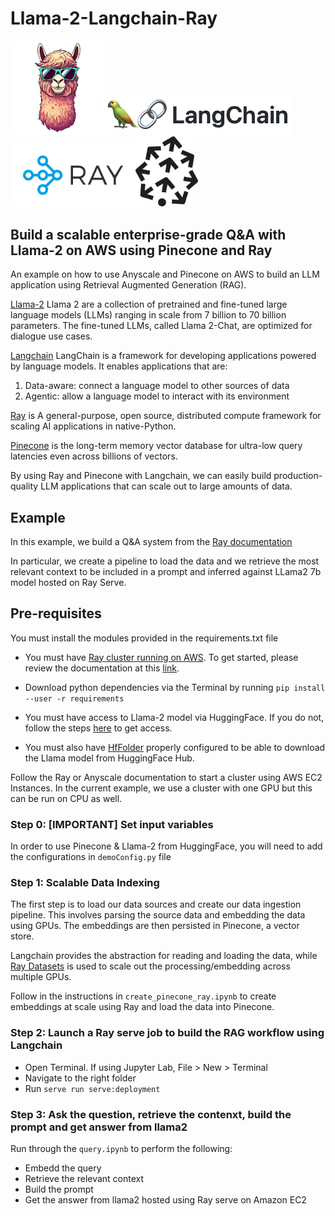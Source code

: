 # Llama-2-Langchain-Ray


<img src="img/llama-logo.png" alt="drawing" width="150"/><img src="img/langchain-logo.png" alt="drawing" width="300"/><img src="img/logo-ray.png" alt="drawing" width="200"/><img src="img/pinecone-logo.png" alt="drawing" width="100"/>


## Build a scalable enterprise-grade Q&A with Llama-2 on AWS using Pinecone and Ray
An example on how to use Anyscale and Pinecone on AWS to build an LLM application using Retrieval Augmented Generation (RAG).

[Llama-2](https://ai.meta.com/llama/) Llama 2 are a collection of pretrained and fine-tuned large language models (LLMs) ranging in scale from 7 billion to 70 billion parameters. The fine-tuned LLMs, called Llama 2-Chat, are optimized for dialogue use cases.

[Langchain](https://python.langchain.com/docs/get_started/introduction) LangChain is a framework for developing applications powered by language models. It enables applications that are:

1. Data-aware: connect a language model to other sources of data
2. Agentic: allow a language model to interact with its environment

[Ray](https://docs.ray.io/en/latest/) is A general-purpose, open source, distributed compute framework for scaling AI applications in native-Python.

[Pinecone](http://pinecone.io) is the long-term memory vector database for ultra-low query latencies even across billions of vectors.

By using Ray and Pinecone with Langchain, we can easily build production-quality LLM applications that can scale out to large amounts of data. 


## Example

In this example, we build a Q&A system from the [Ray documentation](https://docs.ray.io/en/master/)

In particular, we create a pipeline to load the data and we retrieve the most relevant context to be included in a prompt and inferred against LLama2 7b model hosted on Ray Serve.

## Pre-requisites

You must install the modules provided in the requirements.txt file
- You must have [Ray cluster running on AWS](https://github.com/ari-in-media-res/llama-2-langchain-ray/tree/main). To get started, please review the documentation at this [link](https://docs.ray.io/en/latest/cluster/vms/user-guides/launching-clusters/aws.html).
- Download python dependencies via the Terminal by running
`pip install --user -r requirements`

- You must have access to Llama-2 model via HuggingFace. If you do not, follow the steps [here](https://huggingface.co/blog/llama2) to get access. 
- You must also have [HfFolder](https://huggingface.co/docs/huggingface_hub/v0.16.3/en/package_reference/hf_api#huggingface_hub.HfFolder) properly configured to be able to download the Llama model from HuggingFace Hub.

Follow the Ray or Anyscale documentation to start a cluster using AWS EC2 Instances. In the current example, we use a cluster with one GPU but this can be run on CPU as well.

### Step 0: [IMPORTANT] Set input variables
In order to use Pinecone & Llama-2 from HuggingFace, you will need to add the configurations in `demoConfig.py` file

### Step 1: Scalable Data Indexing
The first step is to load our data sources and create our data ingestion pipeline. This involves parsing the source data and embedding the data using GPUs. The embeddings are then persisted in Pinecone, a vector store.

Langchain provides the abstraction for reading and loading the data, while [Ray Datasets](https://docs.ray.io/en/master/data/data.html) is used to scale out the processing/embedding across multiple GPUs.

Follow in the instructions in `create_pinecone_ray.ipynb` to create embeddings at scale using Ray and load the data into Pinecone.

### Step 2: Launch a Ray serve job to build the RAG workflow using Langchain

- Open Terminal. If using Jupyter Lab, File > New > Terminal
- Navigate to the right folder
- Run `serve run serve:deployment`


### Step 3: Ask the question, retrieve the contenxt, build the prompt and get answer from llama2

Run through the `query.ipynb` to perform the following:
- Embedd the query
- Retrieve the relevant context
- Build the prompt
- Get the answer from llama2 hosted using Ray serve on Amazon EC2


